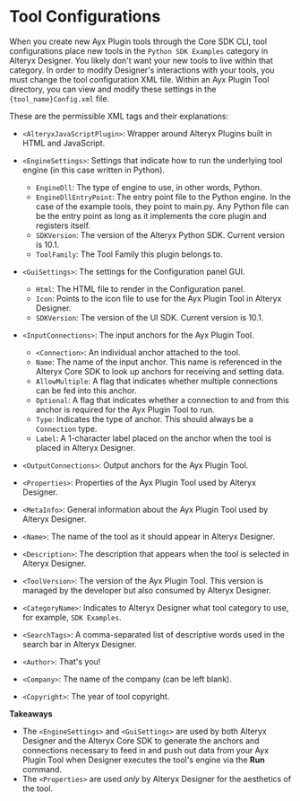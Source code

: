 Tool Configurations
===================

When you create new Ayx Plugin tools through the Core SDK CLI, tool
configurations place new tools in the `Python SDK Examples` category in
Alteryx Designer. You likely don\'t want your new tools to live within
that category. In order to modify Designer\'s interactions with your
tools, you must change the tool configuration XML file. Within an Ayx
Plugin Tool directory, you can view and modify these settings in the
`{tool_name}Config.xml` file.

These are the permissible XML tags and their explanations:

 -   `<AlteryxJavaScriptPlugin>`: Wrapper around Alteryx Plugins built
     in HTML and JavaScript.
 -   `<EngineSettings>`: Settings that indicate how to run the
     underlying tool engine (in this case written in Python).

      -   `EngineDll`: The type of engine to use, in other words,
          Python.
      -   `EngineDllEntryPoint`: The entry point file to the Python
          engine. In the case of the example tools, they point to
          main.py. Any Python file can be the entry point as long as
          it implements the core plugin and registers itself.
      -   `SDKVersion`: The version of the Alteryx Python SDK. Current
          version is 10.1.
      -   `ToolFamily`: The Tool Family this plugin belongs to.

 -   `<GuiSettings>`: The settings for the Configuration panel GUI.

      -   `Html`: The HTML file to render in the Configuration panel.
      -   `Icon`: Points to the icon file to use for the Ayx Plugin
          Tool in Alteryx Designer.
      -   `SDKVersion`: The version of the UI SDK. Current version is
          10.1.

 -   `<InputConnections>`: The input anchors for the Ayx Plugin Tool.

      -   `<Connection>`: An individual anchor attached to the tool.
      -   `Name`: The name of the input anchor. This name is
          referenced in the Alteryx Core SDK to look up anchors for
          receiving and setting data.
      -   `AllowMultiple`: A flag that indicates whether multiple
          connections can be fed into this anchor.
      -   `Optional`: A flag that indicates whether a connection to
          and from this anchor is required for the Ayx Plugin Tool to
          run.
      -   `Type`: Indicates the type of anchor. This should always be
          a `Connection` type.
      -   `Label`: A 1-character label placed on the anchor when the
          tool is placed in Alteryx Designer.

 -   `<OutputConnections>`: Output anchors for the Ayx Plugin Tool.
 -   `<Properties>`: Properties of the Ayx Plugin Tool used by Alteryx
     Designer.
 -   `<MetaInfo>`: General information about the Ayx Plugin Tool used
     by Alteryx Designer.
 -   `<Name>`: The name of the tool as it should appear in Alteryx
     Designer.
 -   `<Description>`: The description that appears when the tool is
     selected in Alteryx Designer.
 -   `<ToolVersion>`: The version of the Ayx Plugin Tool. This version
     is managed by the developer but also consumed by Alteryx Designer.
 -   `<CategoryName>`: Indicates to Alteryx Designer what tool category
     to use, for example, `SDK Examples`.
 -   `<SearchTags>`: A comma-separated list of descriptive words used
     in the search bar in Alteryx Designer.
 -   `<Author>`: That\'s you!
 -   `<Company>`: The name of the company (can be left blank).
 -   `<Copyright>`: The year of tool copyright.

**Takeaways**

-   The `<EngineSettings>` and `<GuiSettings>` are used by both Alteryx
    Designer and the Alteryx Core SDK to generate the anchors and
    connections necessary to feed in and push out data from your Ayx
    Plugin Tool when Designer executes the tool\'s engine via the
    **Run** command.
-   The `<Properties>` are used *only* by Alteryx Designer for the
    aesthetics of the tool.
